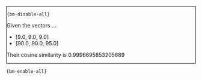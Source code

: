 <div style="border:1px solid black;">

`{bm-disable-all}`

Given the vectors ...

 * [9.0, 9.0, 9.0]
 * [90.0, 90.0, 95.0]

Their cosine similarity is 0.9996695853205689

</div>

`{bm-enable-all}`

